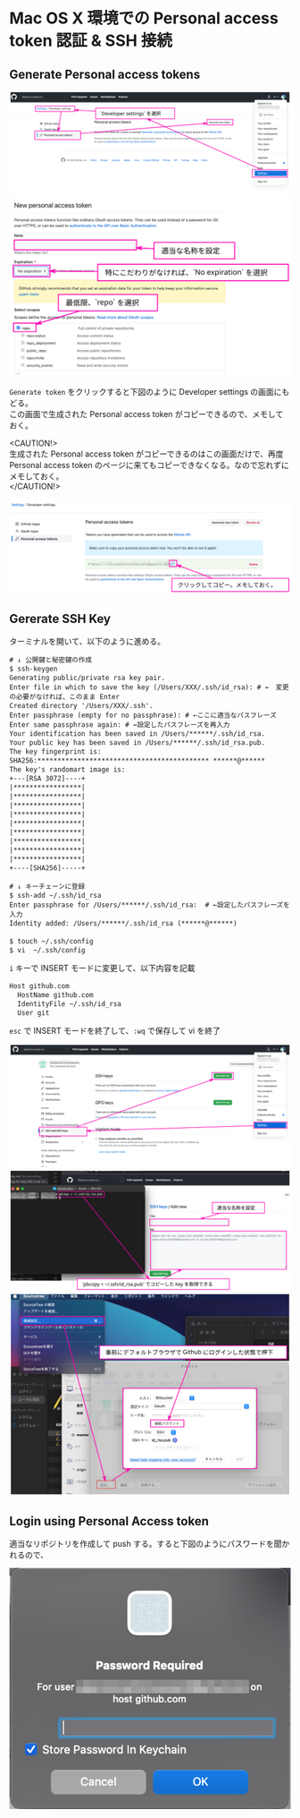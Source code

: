 # Mac OS X 環境での Personal access token 認証 & SSH 接続

## Generate Personal access tokens

![](assets/images/generate-new-token.svg)  
![](assets/images/new-personal-access-token.svg)  

`Generate token` をクリックすると下図のように Developer settings の画面にもどる。  
この画面で生成された Personal access token がコピーできるので、メモしておく。  

<CAUTION!>  
生成された Personal access token がコピーできるのはこの画面だけで、再度 Personal access token のページに来てもコピーできなくなる。なので忘れずにメモしておく。  
</CAUTION!>

![](assets/images/copy-personal-access-token.svg)  


## Gererate SSH Key

ターミナルを開いて、以下のように進める。

```
# ↓ 公開鍵と秘密鍵の作成
$ ssh-keygen
Generating public/private rsa key pair.
Enter file in which to save the key (/Users/XXX/.ssh/id_rsa): # ←　変更の必要がなければ、このまま Enter 
Created directory '/Users/XXX/.ssh'.
Enter passphrase (empty for no passphrase): # ←ここに適当なパスフレーズ
Enter same passphrase again: # ←設定したパスフレーズを再入力
Your identification has been saved in /Users/******/.ssh/id_rsa.
Your public key has been saved in /Users/******/.ssh/id_rsa.pub.
The key fingerprint is:
SHA256:******************************************* ******@******
The key's randomart image is:
+---[RSA 3072]----+
|*****************|
|*****************|
|*****************|
|*****************|
|*****************|
|*****************|
|*****************|
|*****************|
|*****************|
+----[SHA256]-----+

# ↓ キーチェーンに登録
$ ssh-add ~/.ssh/id_rsa
Enter passphrase for /Users/******/.ssh/id_rsa:  # ←設定したパスフレーズを入力
Identity added: /Users/******/.ssh/id_rsa (******@******)

$ touch ~/.ssh/config
$ vi  ~/.ssh/config
```
`i` キーで INSERT モードに変更して、以下内容を記載
```
Host github.com
  HostName github.com
  IdentityFile ~/.ssh/id_rsa
  User git
```
`esc` で INSERT モードを終了して、`:wq` で保存して vi を終了

![](assets/images/ssh-key-gen-1.svg)
![](assets/images/add-ssh.svg)
![](assets/images/add-account.svg)

## Login using Personal Access token

適当なリポジトリを作成して push する。すると下図のようにパスワードを聞かれるので、

![](assets/images/2022-02-20-21-24-17.png)  